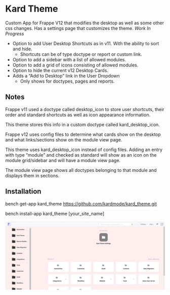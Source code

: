 # Kard Theme 

Custom App for Frappe V12 that modifies the desktop as well as some other css changes.
Has a settings page that customizes the theme. *Work In Progress*



* Option to add User Desktop Shortcuts as in v11. With the ability to sort and hide.
	* Shortcuts can be of type doctype or report or custom link.
* Option to add a sidebar with a list of allowed modules.
* Option to add a grid of icons consisting of allowed modules.
* Option to hide the current v12 Desktop Cards.
* Adds a “Add to Desktop” link in the User Dropdown
    * Only shows for doctypes, pages and reports.


## Notes

Frappe v11 used a doctype called desktop_icon to store user shortcuts, their order and standard shortcuts as well as icon appearance information.

This theme stores this info in a custom doctype called kard_desktop_icon.

Frappe v12 uses config files to determine what cards show on the desktop and what links/sections show on the module view page. 

This theme uses kard_desktop_icon instead of config files. Adding an entry with type “module” and checked as standard will show as an icon on the module grid/sidebar and will have a module view page.

The module view page shows all doctypes belonging to that module and displays them in sections.


## Installation

bench get-app kard_theme https://github.com/kardmode/kard_theme.git

bench install-app kard_theme [your_site_name]



<img src="Screenshot.png"/>

